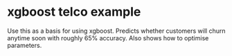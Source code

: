 # xgboost telco example

Use this as a basis for using xgboost. Predicts whether customers will churn anytime soon with roughly 65% accuracy. Also shows how to optimise parameters.



